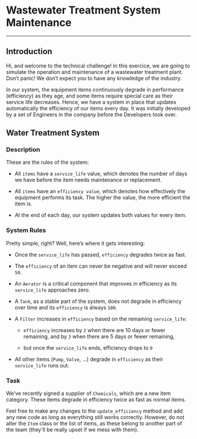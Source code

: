 # Wastewater Treatment System Maintenance
---
## Introduction 

Hi, and welcome to the technical challenge! In this exercice, we are going to simulate the operation and maintenance of a wastewater treatment plant. Don’t panic! We don’t expect you to have any knowledge of the industry. 

In our system, the equipment items continuously degrade in performance (efficiency) as they age, and some items require special care as their service life decreases. Hence, we have a system in place that updates automatically the efficiency of our items every day. It was initially developed by a set of Engineers in the company before the Developers took over. 

## Water Treatment System 

### Description

These are the rules of the system:

- All `items` have a `service_life` value, which denotes the number of days we have before the item needs maintenance or replacement.

- All `items` have an `efficiency value`, which denotes how effectively the equipment performs its task. The higher the value, the more efficient the item is.

- At the end of each day, our system updates both values for every item.

### System Rules

Pretty simple, right? Well, here’s where it gets interesting:

- Once the `service_life` has passed, `efficiency` degrades twice as fast.

- The `efficiency` of an item can never be negative and will never exceed `50`.

- An `Aerator` is a critical component that improves in efficiency as its `service_life` approaches zero.

- A `Tank`, as a stable part of the system, does not degrade in efficiency over time and its `efficiency` is always `100`. 

- A `Filter` increases in `efficiency` based on the remaining `service_life`:

    - `efficiency` increases by `2` when there are 10 days or fewer remaining, and by `3` when there are 5 days or fewer remaining, 

    - but once the `service_life` ends, efficiency drops to `0`

- All other items (`Pump`, `Valve`, …) degrade in `efficiency` as their `service_life` runs out.

### Task

We’ve recently signed a supplier of `Chemicals`, which are a new item category. These items degrade in efficiency twice as fast as normal items.

Feel free to make any changes to the `update_efficiency` method and add any new code as long as everything still works correctly. However, do not alter the `Item` class or the list of items, as these belong to another part of the team (they'll be really upset if we mess with them). 